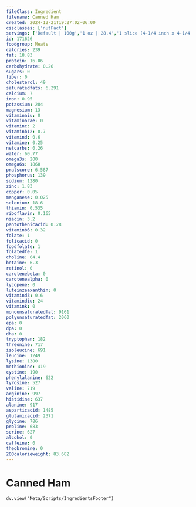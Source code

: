 ```yaml
---
fileClass: Ingredient
filename: Canned Ham
created: 2024-12-21T19:27:02-06:00
cssclasses: ['nutFact']
servings: ['Default | 100g','1 oz | 28.4','1 slice (4-1/4 inch x 4-1/4 inch x 1/16 inch) | 21']
id: 171626
foodgroup: Meats
calories: 239
fat: 18.83
protein: 16.06
carbohydrate: 0.26
sugars: 0
fiber: 0
cholesterol: 49
saturatedfats: 6.291
calcium: 7
iron: 0.95
potassium: 284
magnesium: 13
vitaminaiu: 0
vitaminarae: 0
vitaminc: 2
vitaminb12: 0.7
vitamind: 0.6
vitamine: 0.25
netcarbs: 0.26
water: 60.77
omega3s: 200
omega6s: 1860
pralscore: 6.587
phosphorus: 139
sodium: 1280
zinc: 1.83
copper: 0.05
manganese: 0.025
selenium: 18.6
thiamin: 0.535
riboflavin: 0.165
niacin: 3.2
pantothenicacid: 0.28
vitaminb6: 0.32
folate: 1
folicacid: 0
foodfolate: 1
folatedfe: 1
choline: 64.4
betaine: 6.3
retinol: 0
carotenebeta: 0
carotenealpha: 0
lycopene: 0
luteinzeaxanthin: 0
vitamind3: 0.6
vitamindiu: 24
vitamink: 0
monounsaturatedfat: 9161
polyunsaturatedfat: 2060
epa: 0
dpa: 0
dha: 0
tryptophan: 182
threonine: 717
isoleucine: 691
leucine: 1249
lysine: 1380
methionine: 419
cystine: 190
phenylalanine: 622
tyrosine: 527
valine: 719
arginine: 997
histidine: 637
alanine: 917
asparticacid: 1485
glutamicacid: 2371
glycine: 786
proline: 683
serine: 627
alcohol: 0
caffeine: 0
theobromine: 0
200calorieweight: 83.682
---
```


# Canned Ham

```dataviewjs
dv.view("Meta/Scripts/IngredientsFooter")
```